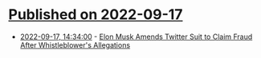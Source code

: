 # [Published on 2022-09-17](index.md)

* [2022-09-17, 14:34:00](https://yro.slashdot.org/story/22/09/17/0332235/elon-musk-amends-twitter-suit-to-claim-fraud-after-whistleblowers-allegations?utm_source=rss1.0mainlinkanon&utm_medium=feed) - [Elon Musk Amends Twitter Suit to Claim Fraud After Whistleblower's Allegations](https://yro.slashdot.org/story/22/09/17/0332235/elon-musk-amends-twitter-suit-to-claim-fraud-after-whistleblowers-allegations?utm_source=rss1.0mainlinkanon&utm_medium=feed)
